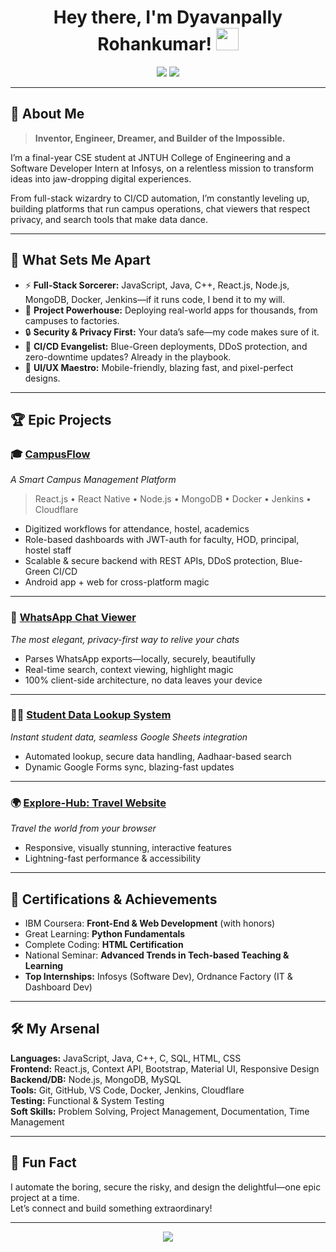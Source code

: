 <!--
    🚀 Welcome to the Universe of Dyavanpally Rohankumar! 🚀
    (Prepare to be amazed.)
-->

<h1 align="center">Hey there, I'm Dyavanpally Rohankumar! <img src="https://media.giphy.com/media/hvRJCLFzcasrR4ia7z/giphy.gif" width="36"/></h1>

<p align="center">
  <a href="mailto:dyavanpallyrohankumar@gmail.com"><img src="https://img.shields.io/badge/Email-blue?style=flat&logo=gmail"></a>
  <a href="https://github.com/dyavanpallyrohankumar"><img src="https://img.shields.io/badge/GitHub-181717?style=flat&logo=github"></a>
</p>

---

## 🚀 About Me

> **Inventor, Engineer, Dreamer, and Builder of the Impossible.**

I’m a final-year CSE student at JNTUH College of Engineering and a Software Developer Intern at Infosys, on a relentless mission to transform ideas into jaw-dropping digital experiences. 

From full-stack wizardry to CI/CD automation, I’m constantly leveling up, building platforms that run campus operations, chat viewers that respect privacy, and search tools that make data dance. 

---

## 🌟 What Sets Me Apart

- ⚡ **Full-Stack Sorcerer:** JavaScript, Java, C++, React.js, Node.js, MongoDB, Docker, Jenkins—if it runs code, I bend it to my will.
- 🎯 **Project Powerhouse:** Deploying real-world apps for thousands, from campuses to factories.
- 🔒 **Security & Privacy First:** Your data’s safe—my code makes sure of it.
- 🚀 **CI/CD Evangelist:** Blue-Green deployments, DDoS protection, and zero-downtime updates? Already in the playbook.
- 🎨 **UI/UX Maestro:** Mobile-friendly, blazing fast, and pixel-perfect designs.

---

## 🏆 Epic Projects

### 🎓 [CampusFlow](https://play.google.com/store/apps/details?id=com.campusflow)  
_A Smart Campus Management Platform_  
> React.js • React Native • Node.js • MongoDB • Docker • Jenkins • Cloudflare

- Digitized workflows for attendance, hostel, academics
- Role-based dashboards with JWT-auth for faculty, HOD, principal, hostel staff
- Scalable & secure backend with REST APIs, DDoS protection, Blue-Green CI/CD
- Android app + web for cross-platform magic

---

### 💬 [WhatsApp Chat Viewer](https://your-whatsapp-chat-viewer-link.com)  
_The most elegant, privacy-first way to relive your chats_

- Parses WhatsApp exports—locally, securely, beautifully
- Real-time search, context viewing, highlight magic
- 100% client-side architecture, no data leaves your device

---

### 👨‍🎓 [Student Data Lookup System](https://your-student-lookup-link.com)  
_Instant student data, seamless Google Sheets integration_

- Automated lookup, secure data handling, Aadhaar-based search
- Dynamic Google Forms sync, blazing-fast updates

---

### 🌍 [Explore-Hub: Travel Website](https://your-explore-hub-link.com)  
_Travel the world from your browser_

- Responsive, visually stunning, interactive features
- Lightning-fast performance & accessibility

---

## 🥇 Certifications & Achievements

- IBM Coursera: **Front-End & Web Development** (with honors)
- Great Learning: **Python Fundamentals**
- Complete Coding: **HTML Certification**
- National Seminar: **Advanced Trends in Tech-based Teaching & Learning**  
- **Top Internships:** Infosys (Software Dev), Ordnance Factory (IT & Dashboard Dev)

---

## 🛠️ My Arsenal

**Languages:** JavaScript, Java, C++, C, SQL, HTML, CSS  
**Frontend:** React.js, Context API, Bootstrap, Material UI, Responsive Design  
**Backend/DB:** Node.js, MongoDB, MySQL  
**Tools:** Git, GitHub, VS Code, Docker, Jenkins, Cloudflare  
**Testing:** Functional & System Testing  
**Soft Skills:** Problem Solving, Project Management, Documentation, Time Management

---

## 🤩 Fun Fact

I automate the boring, secure the risky, and design the delightful—one epic project at a time.  
Let’s connect and build something extraordinary!

---

<p align="center">
  <img src="https://readme-typing-svg.demolab.com/?lines=Welcome+to+my+GitHub+Galaxy!;Full-stack+developer+in+action...;Always+learning,+always+building!&center=true&width=400&height=45">
</p>
